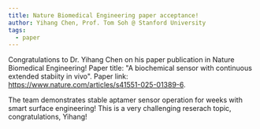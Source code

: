 ```yaml
---
title: Nature Biomedical Engineering paper acceptance!
author: Yihang Chen, Prof. Tom Soh @ Stanford University
tags:    
  - paper
---
```

Congratulations to Dr. Yihang Chen on his paper publication in Nature Biomedical Engineering! Paper title: "A biochemical sensor with continuous extended stabiity in vivo". Paper link: https://www.nature.com/articles/s41551-025-01389-6. 

The team demonstrates stable aptamer sensor operation for weeks with smart surface engineering! This is a very challenging reserach topic, congratulations, Yihang! 

